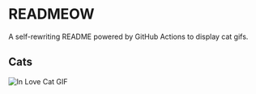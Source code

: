 # READMEOW

A self-rewriting README powered by GitHub Actions to display cat gifs.

## Cats

![In Love Cat GIF](https://media1.giphy.com/media/v1.Y2lkPTlhY2QwMmRhcDhpcXJ1amI0ZnlsaG9vN2NxNWhqeXMyeHpzaHMwNGg5eXhpMDB0eiZlcD12MV9naWZzX3NlYXJjaCZjdD1n/MDJ9IbxxvDUQM/200.gif)
